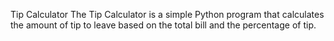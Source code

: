 Tip Calculator
The Tip Calculator is a simple Python program that calculates the amount of tip to leave based on the total bill and the percentage of tip.
